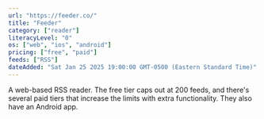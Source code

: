 ```yaml
---
url: "https://feeder.co/"
title: "Feeder"
category: ["reader"]
literacyLevel: "0"
os: ["web", "ios", "android"]
pricing: ["free", "paid"]
feeds: ["RSS"]
dateAdded: "Sat Jan 25 2025 19:00:00 GMT-0500 (Eastern Standard Time)"
---
```


A web-based RSS reader. The free tier caps out at 200 feeds, and there's several paid tiers that increase the limits with extra functionality. They also have an Android app.